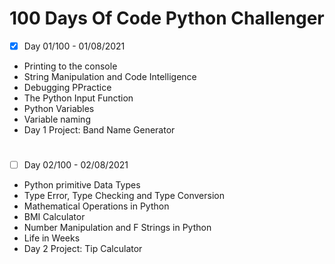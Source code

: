 # 100 Days Of Code Python Challenger

- [x] Day 01/100 - 01/08/2021
- Printing to the console
- String Manipulation and Code Intelligence
- Debugging PPractice
- The Python Input Function
- Python Variables
- Variable naming
- Day 1 Project: Band Name Generator
#
- [ ] Day 02/100 - 02/08/2021
- Python primitive Data Types
- Type Error, Type Checking and Type Conversion
- Mathematical Operations in Python
- BMI Calculator
- Number Manipulation and F Strings in Python
- Life in Weeks
- Day 2 Project: Tip Calculator